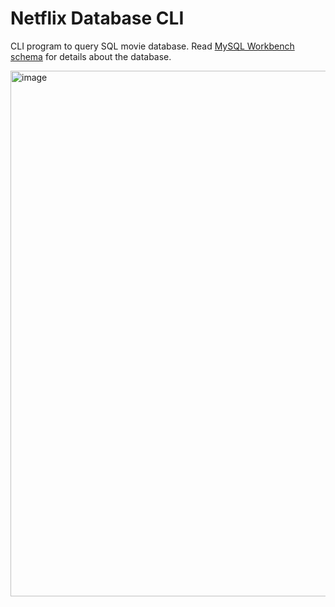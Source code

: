 # Netflix Database CLI

CLI program to query SQL movie database. Read [MySQL Workbench schema](https://github.com/mabackma/netflix/blob/master/netflix.mwb) for details about the database.

<img width="1252" height="841" alt="image" src="https://github.com/user-attachments/assets/78c94c8a-598d-4c63-8c82-b367b86f0272" />

